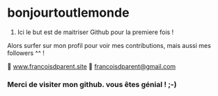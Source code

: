 # bonjourtoutlemonde
1. Ici le but est de maitriser Github pour la premiere fois !

Alors surfer sur mon profil pour voir mes contributions, mais aussi mes followers ^^ !


:love_letter: www.francoisdparent.site
:email: francoisdparent@gmail.com

### Merci de visiter mon github. vous êtes génial ! ;-) 
